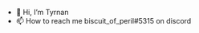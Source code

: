 - 👋 Hi, I’m Tyrnan
- 📫 How to reach me biscuit_of_peril#5315 on discord

<!---
TyrnanBatch/TyrnanBatch is a ✨ special ✨ repository because its `README.md` (this file) appears on your GitHub profile.
You can click the Preview link to take a look at your changes.
--->
